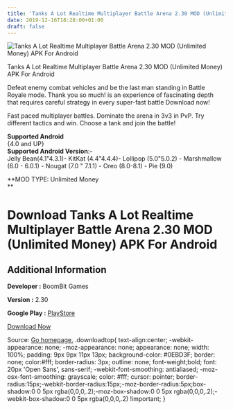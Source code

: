 ```yaml
---
title: 'Tanks A Lot Realtime Multiplayer Battle Arena 2.30 MOD (Unlimited Money) APK For Android'
date: 2019-12-16T18:28:00+01:00
draft: false
---
```


![Tanks A Lot Realtime Multiplayer Battle Arena 2.30 MOD (Unlimited Money) APK For Android](https://i1.wp.com/apkhome.net/wp-content/uploads/2019/12/Tanks-A-Lot-Realtime-Multiplayer-Battle-Arena-2.30-MOD-Unlimited-Money.jpg "Tanks A Lot Realtime Multiplayer Battle Arena 2.30 MOD (Unlimited Money) APK For Android")

  

Tanks A Lot Realtime Multiplayer Battle Arena 2.30 MOD (Unlimited Money) APK For Android

Defeat enemy combat vehicles and be the last man standing in Battle Royale mode. Thank you so much! is an experience of fascinating depth that requires careful strategy in every super-fast battle Download now!

Fast paced multiplayer battles. Dominate the arena in 3v3 in PvP. Try different tactics and win. Choose a tank and join the battle!

**Supported Android**  
{4.0 and UP}  
**Supported Android Version**:-  
Jelly Bean(4.1"4.3.1)- KitKat (4.4"4.4.4)- Lollipop (5.0"5.0.2) - Marshmallow (6.0 - 6.0.1) - Nougat (7.0 " 7.1.1) - Oreo (8.0-8.1) - Pie (9.0)

**MOD TYPE: Unlimited Money  
**

Download Tanks A Lot Realtime Multiplayer Battle Arena 2.30 MOD (Unlimited Money) APK For Android
=================================================================================================

Additional Information
----------------------

**Developer :** BoomBit Games

**Version :** 2.30

**Google Play :** [PlayStore](https://play.google.com/store/apps/details?id=com.idspe.tanks2)

  

[Download Now](https://store4app.co/post/tanks-a-lot-realtime-multiplayer-battle-arena-2-30-mod-unlimited-money-apk-for-android_1576515812)

  
Source: [Go homepage.](https://store4app.co/post/tanks-a-lot-realtime-multiplayer-battle-arena-2-30-mod-unlimited-money-apk-for-android_1576515812) .downloadtop{ text-align:center; -webkit-appearance: none; -moz-appearance: none; appearance: none; width: 100%; padding: 9px 9px 11px 13px; background-color: #0EBD3F; border: none; color:#fff; border-radius: 3px; outline: none; font-weight;bold; font: 20px 'Open Sans', sans-serif; -webkit-font-smoothing: antialiased; -moz-osx-font-smoothing: grayscale; color: #fff; cursor: pointer; border-radius:15px;-webkit-border-radius:15px;-moz-border-radius:5px;box-shadow:0 0 5px rgba(0,0,0,.2);-moz-box-shadow:0 0 5px rgba(0,0,0,.2);-webkit-box-shadow:0 0 5px rgba(0,0,0,.2) !important; }